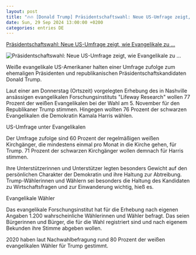 ```yaml
---
layout: post
title: "🔥🔥 [Donald Trump] Präsidentschaftswahl: Neue US-Umfrage zeigt, wie Evangelikale zu ..."
date: Sun, 29 Sep 2024 13:00:00 +0200
categories: entries DE
---
```

[Präsidentschaftswahl: Neue US-Umfrage zeigt, wie Evangelikale zu ...](https://www.sonntagsblatt.de/artikel/gesellschaft/praesidentschaftswahl-neue-us-umfrage-zeigt-wie-evangelikale-zu-donald-trump)

![Präsidentschaftswahl: Neue US-Umfrage zeigt, wie Evangelikale zu ...](https://www.sonntagsblatt.de/sites/default/files/styles/max_700_x_700_textimage/public/media/img/artikel/2020-09/Donal-Trump.jpg?itok=cpxkX8TU)

Weiße evangelikale US-Amerikaner halten einer Umfrage zufolge zum ehemaligen Präsidenten und republikanischen Präsidentschaftskandidaten Donald Trump.

Laut einer am Donnerstag (Ortszeit) vorgelegten Erhebung des in Nashville ansässigen evangelikalen Forschungsinstituts "Lifeway Research" wollen 77 Prozent der weißen Evangelikalen bei der Wahl am 5. November für den Republikaner Trump stimmen. Hingegen wollten 76 Prozent der schwarzen Evangelikalen die Demokratin Kamala Harris wählen.

US-Umfrage unter Evangelikalen

Der Umfrage zufolge sind 60 Prozent der regelmäßigen weißen Kirchgänger, die mindestens einmal pro Monat in die Kirche gehen, für Trump. 71 Prozent der schwarzen Kirchgänger wollen demnach für Harris stimmen.

Ihre Unterstützerinnen und Unterstützer legten besonders Gewicht auf den persönlichen Charakter der Demokratin und ihre Haltung zur Abtreibung. Trump-Wählerinnen und Wählern sei besonders die Haltung des Kandidaten zu Wirtschaftsfragen und zur Einwanderung wichtig, hieß es.

Evangelikale Wähler

Das evangelikale Forschungsinstitut hat für die Erhebung nach eigenen Angaben 1.200 wahrscheinliche Wählerinnen und Wähler befragt. Das seien Bürgerinnen und Bürger, die für die Wahl registriert sind und nach eigenem Bekunden ihre Stimme abgeben wollen.

2020 haben laut Nachwahlbefragung rund 80 Prozent der weißen evangelikalen Wähler für Trump gestimmt.

